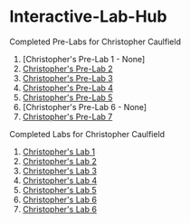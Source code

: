 # Interactive-Lab-Hub
Completed Pre-Labs for Christopher Caulfield
1. [Christopher's Pre-Lab 1 - None]
2. [Christopher's Pre-Lab 2](https://github.com/ctcaulfield/Interactive-Lab-Hub/tree/master/labs/prelab2)
3. [Christopher's Pre-Lab 3](https://github.com/ctcaulfield/Interactive-Lab-Hub/tree/master/labs/prelab3)
4. [Christopher's Pre-Lab 4](https://github.com/ctcaulfield/Interactive-Lab-Hub/tree/master/labs/prelab4)
5. [Christopher's Pre-Lab 5](https://github.com/ctcaulfield/Interactive-Lab-Hub/tree/master/labs/prelab5)
6. [Christopher's Pre-Lab 6 - None]
7. [Christopher's Pre-Lab 7](https://github.com/ctcaulfield/Interactive-Lab-Hub/tree/master/labs/prelab7)




Completed Labs for Christopher Caulfield
1. [Christopher's Lab 1](https://github.com/ctcaulfield/Interactive-Lab-Hub/tree/master/labs/lab1)
2. [Christopher's Lab 2](https://github.com/ctcaulfield/Interactive-Lab-Hub/tree/master/labs/lab2)
3. [Christopher's Lab 3](https://github.com/ctcaulfield/Interactive-Lab-Hub/tree/master/labs/lab3)
4. [Christopher's Lab 4](https://github.com/ctcaulfield/Interactive-Lab-Hub/tree/master/labs/lab4)
5. [Christopher's Lab 5](https://github.com/ctcaulfield/Interactive-Lab-Hub/tree/master/labs/lab5)
6. [Christopher's Lab 6](https://github.com/ctcaulfield/IDD-Fa18-Lab6)
7. [Christopher's Lab 6](https://github.com/ctcaulfield/Interactive-Lab-Hub/tree/master/labs/lab7)

